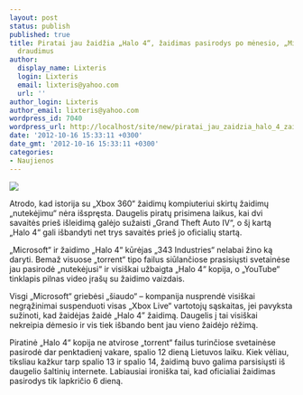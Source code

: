 ```yaml
---
layout: post
status: publish
published: true
title: Piratai jau žaidžia „Halo 4“, žaidimas pasirodys po mėnesio, „Microsoft“ dalina
  draudimus
author:
  display_name: Lixteris
  login: Lixteris
  email: lixteris@yahoo.com
  url: ''
author_login: Lixteris
author_email: lixteris@yahoo.com
wordpress_id: 7040
wordpress_url: http://localhost/site/new/piratai_jau_zaidzia_halo_4_zaidimas_pasirodys_po_menesio_microsoft_dalina_draudimus/
date: '2012-10-16 15:33:11 +0300'
date_gmt: '2012-10-16 15:33:11 +0300'
categories:
- Naujienos
---
```

<p><div class="imgright"><img src="http://technews.lt/upload/Halo-4-001.jpg"  /></div></p>
<p>
	Atrodo, kad istorija su &bdquo;Xbox 360&ldquo; žaidimų kompiuteriui skirtų žaidimų &bdquo;nutekėjimu&ldquo; nėra i&scaron;spręsta. Daugelis piratų prisimena laikus, kai dvi savaitės prie&scaron; i&scaron;leidimą galėjo sužaisti &bdquo;Grand Theft Auto IV&ldquo;, o &scaron;į kartą &bdquo;Halo 4&ldquo; gali i&scaron;bandyti net trys savaitės prie&scaron; jo oficialių startą.</p>
<p>
	&bdquo;Microsoft&ldquo; ir žaidimo &bdquo;Halo 4&ldquo; kūrėjas &bdquo;343 Industries&ldquo; nelabai žino ką daryti. Bemaž visuose &bdquo;torrent&ldquo; tipo failus siūlančiose prasisiųsti svetainėse jau pasirodė &bdquo;nutekėjusi&ldquo; ir visi&scaron;kai užbaigta &bdquo;Halo 4&ldquo; kopija, o &bdquo;YouTube&ldquo; tinklapis pilnas video įra&scaron;ų su žaidimo vaizdais.</p>
<p>
	Visgi &bdquo;Microsoft&ldquo; griebėsi &bdquo;&scaron;iaudo&ldquo; &ndash; kompanija nusprendė visi&scaron;kai negrąžinimai suspenduoti visas &bdquo;Xbox Live&ldquo; vartotojų sąskaitas, jei pavyksta sužinoti, kad žaidėjas žaidė &bdquo;Halo 4&rdquo; žaidimą. Daugelis į tai visi&scaron;kai nekreipia dėmesio ir vis tiek i&scaron;bando bent jau vieno žaidėjo rėžimą.</p>
<p>
	Piratinė &bdquo;Halo 4&ldquo; kopija ne atvirose &bdquo;torrent&ldquo; failus turinčiose svetainėse pasirodė dar penktadienį vakare, spalio 12 dieną Lietuvos laiku. Kiek vėliau, tiksliau kažkur tarp spalio 13 ir spalio 14, žaidimą buvo galima parsisiųsti i&scaron; daugelio &scaron;altinių internete. Labiausiai ironi&scaron;ka tai, kad oficialiai žaidimas pasirodys tik lapkričio 6 dieną.</p>
